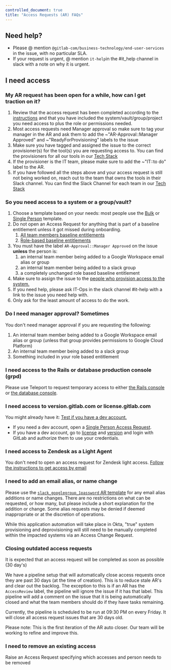 ```yaml
---
controlled_document: true
title: "Access Requests (AR) FAQs"
---
```


## Need help?

- Please @ mention `@gitlab-com/business-technology/end-user-services` in the issue, with no particular SLA.
- If your request is urgent, @ mention `it-help`in the #it_help channel in slack with a note on why it is urgent.

## I need access

### My AR request has been open for a while, how can I get traction on it?

1. Review that the access request has been completed according to the [instructions](/handbook/business-technology/end-user-services/onboarding-access-requests/access-requests#how-do-i-choose-which-template-to-use) and that you have included the system/vault/group/project you need access to plus the role or permissions needed.
1. Most access requests need Manager approval so make sure to tag your manager in the AR and ask them to add the ~"AR-Approval::Manager Approved" and ~"ReadyForProvisioning" labels to the issue
1. Make sure you have tagged and assigned the issue to the correct provisioner(s) for the tool(s) you are requesting access to. You can find the provisioners for all our tools in our [Tech Stack](https://gitlab.com/gitlab-com/www-gitlab-com/-/blob/master/data/tech_stack.yml)
1. If the provisioner is the IT team, please make sure to add the ~"IT::to do" label to the AR.
1. If you have followed all the steps above and your access request is still not being worked on, reach out to the team that owns the tools in their Slack channel. You can find the Slack Channel for each team in our [Tech Stack](https://gitlab.com/gitlab-com/www-gitlab-com/-/blob/master/data/tech_stack.yml)

### So you need access to a system or a group/vault?

1. Choose a template based on your needs: most people use the [Bulk](https://gitlab.com/gitlab-com/team-member-epics/access-requests/-/issues/new?issuable_template=Bulk_Access_Request) or [Single Person](https://gitlab.com/gitlab-com/team-member-epics/access-requests/-/issues/new?issuable_template=Individual_Bulk_Access_Request) template.
1. Do not open an Access Request for anything that is part of a baseline entitlement unless it got missed during onboarding.
    1. [All team members baseline entitlements](https://internal.gitlab.com/handbook/it/end-user-services/access-request/baseline-entitlements/#baseline-entitlements-all-gitlab-team-members)
    1. [Role-based baseline entitlements](https://gitlab.com/gitlab-com/team-member-epics/access-requests/-/tree/master/.gitlab/issue_templates/role_baseline_access_request_tasks)
1. You must have the label `AR-Approval::Manager Approved` on the issue **unless** the person is:
    1. an internal team member being added to a Google Workspace email alias or group
    1. an internal team member being added to a slack group
    1. a completely unchanged role based baseline entitlement
1. Make sure to assign the issue to the [people who provision access to the system.](https://gitlab.com/gitlab-com/www-gitlab-com/-/blob/master/data/tech_stack.yml)
1. If you need help, please ask IT-Ops in the slack channel #it-help with a link to the issue you need help with.
1. Only ask for the least amount of access to do the work.

### Do I need manager approval? Sometimes

You don't need manager approval if you are requesting the following:

1. An internal team member being added to a Google Workspace email alias or group (unless that group provides permissions to Google Cloud Platform)
1. An internal team member being added to a slack group
1. Something included in your role based entitlement

### I need access to the Rails or database production console (grpd)

Please use Teleport to request temporary access to either
[the Rails console](https://gitlab.com/gitlab-com/runbooks/-/blob/master/docs/teleport/Connect_to_Rails_Console_via_Teleport.md) or
[the database console](https://gitlab.com/gitlab-com/runbooks/-/blob/master/docs/teleport/Connect_to_Database_Console_via_Teleport.md).

### I need access to version.gitlab.com or license.gitlab.com

You might already have it: [Test if you have a dev account.](https://dev.gitlab.org/)

- If you need a dev account, open a [Single Person Access Request](https://gitlab.com/gitlab-com/team-member-epics/access-requests/-/issues/new?issuable_template=Individual_Bulk_Access_Request).
- If you have a dev account, go to [license](https://license.gitlab.com/) and [version](https://version.gitlab.com/users/sign_in) and login with GitLab and authorize them to use your credentials.

### I need access to Zendesk as a Light Agent

You don't need to open an access request for Zendesk light access. [Follow the instructions to get access by email](/handbook/support/internal-support/#viewing-support-tickets)

### I need to add an email alias, or name change

Please use the [`slack_googlegroup_1password` AR template](https://gitlab.com/gitlab-com/team-member-epics/access-requests/issues/new?issuable_template=slack_googlegroup_1Passwordgroupvault) for any email alias additions or name changes.
There are no restrictions on what can be requested, or how many, but please include a short explanation for the addition or change. Some alias requests may be denied if deemed inappropriate or at the discretion of operations.

While this application automation will take place in Okta, "true" system provisioning and deprovisioning will still need to be manually completed within the impacted systems via an Access Change Request.

### Closing outdated access requests

It is expected that an access request will be completed as soon as possible (30 day's)

We have a pipeline setup that will automatically close access requests once they are past 30 days (at the time of creation).
This is to reduce stale AR's and clear out the backlog. The exception to this is if an AR has the `AccessReview` label, the pipeline will ignore the issue if it has that label.
This pipeline will add a comment on the issue that it is being automatically closed and what the team members should do
if they have tasks remaining.

Currently, the pipeline is scheduled to be run at 09:30 PM on every Friday. It
will close all access request issues that are 30 days old.

Please note: This is the first iteration of the AR auto closer. Our team will be working to refine and improve this.

### I need to remove an existing access

Raise an Access Request specifying which accesses and person needs to be removed
